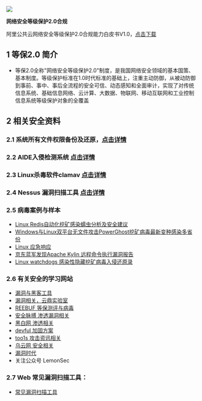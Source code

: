 
![](https://imgkr.cn-bj.ufileos.com/1b505d1d-079b-4586-8840-30ae644603bd.jpg)

 **网络安全等级保护2.0合规** 

阿里公共云网络安全等级保护2.0合规能力白皮书V1.0，[点击下载](https://githubssdsdsdadasd.oss-ap-northeast-1.aliyuncs.com/%E9%98%BF%E9%87%8C%E5%85%AC%E5%85%B1%E4%BA%91%E7%BD%91%E7%BB%9C%E5%AE%89%E5%85%A8%E7%AD%89%E7%BA%A7%E4%BF%9D%E6%8A%A42.0%E5%90%88%E8%A7%84%E8%83%BD%E5%8A%9B%E7%99%BD%E7%9A%AE%E4%B9%A6V1.0.pdf)

## 1 等保2.0 简介

- 等保2.0全称"网络安全等级保护2.0"制度，是我国网络安全领域的基本国策、基本制度。等级保护标准在1.0时代标准的基础上，注重主动防御，从被动防御到事前、事中、事后全流程的安全可信、动态感知和全面审计，实现了对传统信息系统、基础信息网络、云计算、大数据、物联网、移动互联网和工业控制信息系统等级保护对象的全覆盖


## 2 相关安全资料
### 2.1 系统所有文件权限备份及还原，[点击详情](https://mp.weixin.qq.com/s/Old4OOcwWoTmIPoXXpAdIg)
### 2.2 AIDE入侵检测系统 [点击详情](https://github.com/xiaobingchan/safety-and-basic/blob/master/chapter1/AIDE%E5%85%A5%E4%BE%B5%E6%A3%80%E6%B5%8B%E7%B3%BB%E7%BB%9F.md)
### 2.3 Linux杀毒软件clamav [点击详情](https://github.com/xiaobingchan/safety-and-basic/blob/master/chapter1/Linux%E6%9D%80%E6%AF%92%E8%BD%AF%E4%BB%B6clamav.md)
### 2.4  Nessus 漏洞扫描工具 [点击详情](https://github.com/xiaobingchan/safety-and-basic/blob/master/chapter1/Nessus%20%E6%BC%8F%E6%B4%9E%E6%89%AB%E6%8F%8F%E5%B7%A5%E5%85%B7.md)
### 2.5 病毒案例与样本
- [Linux Redis自动化挖矿感染蠕虫分析及安全建议](https://paper.seebug.org/605/)
- [Windows与Linux双平台无文件攻击PowerGhost挖矿病毒最新变种感染多省份](https://www.secpulse.com/archives/118077.html)
- [Linux 应急响应](https://www.secpulse.com/archives/116824.html)
- [京东蓝军发现Apache Kylin 远程命令执行漏洞报告](https://www.secpulse.com/archives/135424.html)
- [Linux watchdogs 感染性隐藏挖矿病毒入侵还原录](https://cloud.tencent.com/developer/article/1394670)
### 2.6 有关安全的学习网站
- [漏洞与黑客工具](https://www.ddosi.com/)
- [漏洞相关，云鼎实验室](https://paper.seebug.org/)
- [REEBUF 等保测评与病毒](https://www.freebuf.com/)
- [安全脉搏 渗透漏洞相关](https://www.secpulse.com/)
- [黑白网 渗透相关](https://www.heibai.org/)
- [devful 加固方案](http://www.defvul.com/)
- [too1s 攻击资讯相关](https://www.t00ls.net/)
- [乌云网 安全相关](https://wooyun.js.org/)
- [漏洞时代](http://0day5.com/)
- 关注公众号  LemonSec
### 2.7 Web 常见漏洞扫描工具：
- [常见漏洞扫描工具](https://github.com/xiaobingchan/safety-and-basic/blob/master/TOOLS.md)
